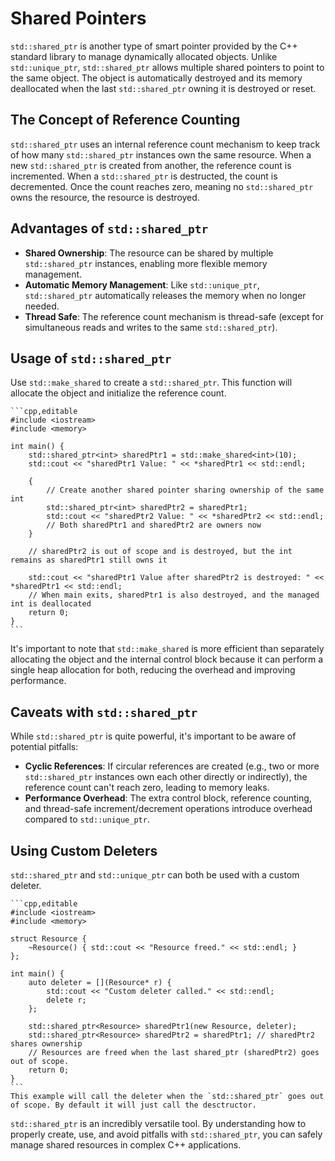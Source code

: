 # Shared Pointers

`std::shared_ptr` is another type of smart pointer provided by the C++ standard library to manage dynamically allocated objects. Unlike `std::unique_ptr`, `std::shared_ptr` allows multiple shared pointers to point to the same object. The object is automatically destroyed and its memory deallocated when the last `std::shared_ptr` owning it is destroyed or reset.

## The Concept of Reference Counting

`std::shared_ptr` uses an internal reference count mechanism to keep track of how many `std::shared_ptr` instances own the same resource. When a new `std::shared_ptr` is created from another, the reference count is incremented. When a `std::shared_ptr` is destructed, the count is decremented. Once the count reaches zero, meaning no `std::shared_ptr` owns the resource, the resource is destroyed.

## Advantages of `std::shared_ptr`

- **Shared Ownership**: The resource can be shared by multiple `std::shared_ptr` instances, enabling more flexible memory management.
- **Automatic Memory Management**: Like `std::unique_ptr`, `std::shared_ptr` automatically releases the memory when no longer needed.
- **Thread Safe**: The reference count mechanism is thread-safe (except for simultaneous reads and writes to the same `std::shared_ptr`).

## Usage of `std::shared_ptr`

Use `std::make_shared` to create a `std::shared_ptr`. This function will allocate the object and initialize the reference count.

~~~admonish example title="Creating a `std::shared_ptr`"
```cpp,editable
#include <iostream>
#include <memory>

int main() {
    std::shared_ptr<int> sharedPtr1 = std::make_shared<int>(10);
    std::cout << "sharedPtr1 Value: " << *sharedPtr1 << std::endl;

    {
        // Create another shared pointer sharing ownership of the same int
        std::shared_ptr<int> sharedPtr2 = sharedPtr1;
        std::cout << "sharedPtr2 Value: " << *sharedPtr2 << std::endl;
        // Both sharedPtr1 and sharedPtr2 are owners now
    }

    // sharedPtr2 is out of scope and is destroyed, but the int remains as sharedPtr1 still owns it

    std::cout << "sharedPtr1 Value after sharedPtr2 is destroyed: " << *sharedPtr1 << std::endl;
    // When main exits, sharedPtr1 is also destroyed, and the managed int is deallocated
    return 0;
}
```
~~~

It's important to note that `std::make_shared` is more efficient than separately allocating the object and the internal control block because it can perform a single heap allocation for both, reducing the overhead and improving performance.

## Caveats with `std::shared_ptr`

While `std::shared_ptr` is quite powerful, it's important to be aware of potential pitfalls:

- **Cyclic References**: If circular references are created (e.g., two or more `std::shared_ptr` instances own each other directly or indirectly), the reference count can't reach zero, leading to memory leaks.
- **Performance Overhead**: The extra control block, reference counting, and thread-safe increment/decrement operations introduce overhead compared to `std::unique_ptr`.

## Using Custom Deleters

`std::shared_ptr` and `std::unique_ptr` can both be used with a custom deleter.

~~~admonish example title="Custom Deleter with `std::shared_ptr`"
```cpp,editable
#include <iostream>
#include <memory>

struct Resource {
    ~Resource() { std::cout << "Resource freed." << std::endl; }
};

int main() {
    auto deleter = [](Resource* r) {
        std::cout << "Custom deleter called." << std::endl;
        delete r;
    };

    std::shared_ptr<Resource> sharedPtr1(new Resource, deleter);
    std::shared_ptr<Resource> sharedPtr2 = sharedPtr1; // sharedPtr2 shares ownership
    // Resources are freed when the last shared_ptr (sharedPtr2) goes out of scope.
    return 0;
}
```
This example will call the deleter when the `std::shared_ptr` goes out of scope. By default it will just call the desctructor.
~~~

`std::shared_ptr` is an incredibly versatile tool. By understanding how to properly create, use, and avoid pitfalls with `std::shared_ptr`, you can safely manage shared resources in complex C++ applications.